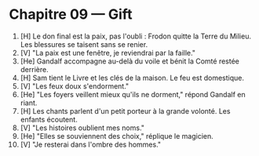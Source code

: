 # Chapitre 09 — Gift

1. [H] Le don final est la paix, pas l'oubli : Frodon quitte la Terre du Milieu. Les blessures se taisent sans se renier.
2. [V] "La paix est une fenêtre, je reviendrai par la faille."
3. [He] Gandalf accompagne au-delà du voile et bénit la Comté restée derrière.
4. [H] Sam tient le Livre et les clés de la maison. Le feu est domestique.
5. [V] "Les feux doux s'endorment."
6. [He] "Les foyers veillent mieux qu'ils ne dorment," répond Gandalf en riant.
7. [H] Les chants parlent d'un petit porteur à la grande volonté. Les enfants écoutent.
8. [V] "Les histoires oublient mes noms."
9. [He] "Elles se souviennent des choix," réplique le magicien.
11. [V] "Je resterai dans l'ombre des hommes."
